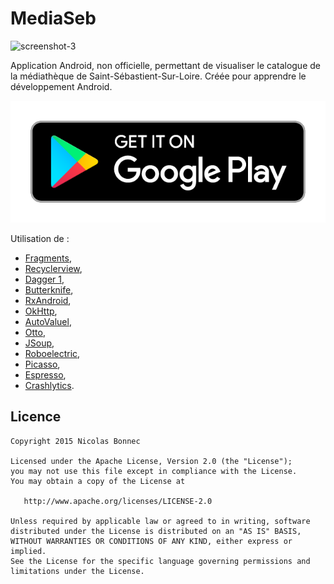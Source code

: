 # MediaSeb

![screenshot-3](screenshots/3-screens.png?raw=true)

Application Android, non officielle, permettant de visualiser le catalogue de la médiathèque de Saint-Sébastient-Sur-Loire.
Créée pour apprendre le développement Android.

[![playstore](screenshots/google-play-badge.png?raw=true)](https://play.google.com/store/apps/details?id=com.nbonnec.mediaseb&hl=fr)

Utilisation de :
* [Fragments](http://developer.android.com/guide/components/fragments.html),
* [Recyclerview](http://developer.android.com/training/material/lists-cards.html),
* [Dagger 1](http://square.github.io/dagger/),
* [Butterknife](http://jakewharton.github.io/butterknife/),
* [RxAndroid](http://reactivex.io/),
* [OkHttp](http://square.github.io/okhttp/),
* [AutoValuel](https://github.com/google/auto/tree/master/value),
* [Otto](http://square.github.io/otto/),
* [JSoup](http://jsoup.org/),
* [Roboelectric](http://robolectric.org/),
* [Picasso](http://square.github.io/picasso/),
* [Espresso](https://google.github.io/android-testing-support-library/docs/espresso/setup/),
* [Crashlytics](https://fabric.io/kits/android/crashlytics/summary).

Licence
-----------

    Copyright 2015 Nicolas Bonnec

    Licensed under the Apache License, Version 2.0 (the "License");
    you may not use this file except in compliance with the License.
    You may obtain a copy of the License at

       http://www.apache.org/licenses/LICENSE-2.0

    Unless required by applicable law or agreed to in writing, software
    distributed under the License is distributed on an "AS IS" BASIS,
    WITHOUT WARRANTIES OR CONDITIONS OF ANY KIND, either express or implied.
    See the License for the specific language governing permissions and
    limitations under the License.
